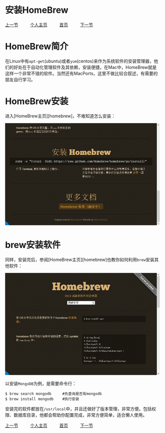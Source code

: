 安装HomeBrew
============

[上一节](./8.常用中文软件.md) &nbsp;&nbsp;&nbsp;&nbsp;&nbsp;&nbsp;&nbsp;&nbsp;
[个人主页](http://a272121742.github.io) &nbsp;&nbsp;&nbsp;&nbsp;&nbsp;&nbsp;&nbsp;&nbsp;
[首页](../index.md) &nbsp;&nbsp;&nbsp;&nbsp;&nbsp;&nbsp;&nbsp;&nbsp;
[下一节](./选修1：修改屏幕分辨率.md) &nbsp;&nbsp;&nbsp;&nbsp;&nbsp;&nbsp;&nbsp;&nbsp;


#  HomeBrew简介

在Linux中有`apt-get`(ubuntu)或者`yum`(centos)来作为系统软件的安装管理器，他们的好处在于自动化管理软件及其依赖，安装便捷。在Mac中，HomeBrew就是这样一个非常不错的软件。当然还有MacPorts，这里不做比较合叙述，有需要的朋友自行学习。

#  HomeBrew安装

进入[HomeBrew主页][homebrew]，不难知道怎么安装：

![安装HomeBrew](../img/9/001.png)

#  brew安装软件

同样，安装完后，参阅[HomeBrew主页][homebrew]也教你如何利用`brew`安装其他软件：

![brew安装软件](../img/9/002.png)

以安装`MongoDB`为例，是需要命令行：

```
$ brew search mongodb     #先查询是否有mongodb
$ brew install mongodb    #执行安装
```

安装完的软件都放在`/usr/local`中，并且还做好了版本管理，非常方便。包括权限、数据库目录，他都会帮助你配置完成，非常方便简单，适合懒人使用。

[上一节](./8.常用中文软件.md) &nbsp;&nbsp;&nbsp;&nbsp;&nbsp;&nbsp;&nbsp;&nbsp;
[个人主页](http://a272121742.github.io) &nbsp;&nbsp;&nbsp;&nbsp;&nbsp;&nbsp;&nbsp;&nbsp;
[首页](../index.md) &nbsp;&nbsp;&nbsp;&nbsp;&nbsp;&nbsp;&nbsp;&nbsp;
[下一节](./选修1：修改屏幕分辨率.md) &nbsp;&nbsp;&nbsp;&nbsp;&nbsp;&nbsp;&nbsp;&nbsp;

